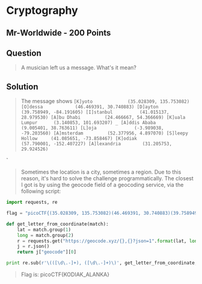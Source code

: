 # Cryptography
## Mr-Worldwide - 200 Points
## Question
>A musician left us a message. What's it mean?

## Solution

> The message shows
`[K]yoto             (35.028309, 135.753082)
[O]dessa            (46.469391, 30.740883)
[D]ayton            (39.758949, -84.191605)
[I]stanbul          (41.015137, 28.979530)
[A]bu Dhabi         (24.466667, 54.366669)
[K]uala Lumpur      (3.140853, 101.693207)
_
[A]ddis Ababa       (9.005401, 38.763611)
[L]oja              (-3.989038, -79.203560)
[A]msterdam         (52.377956, 4.897070)
[S]leepy Hollow     (41.085651, -73.858467)
[K]odiak            (57.790001, -152.407227)
[A]lexandria        (31.205753, 29.924526)`

`
> Sometimes the location is a city, sometimes a region. Due to this reason, it's hard to solve the challenge programmatically. The closest I got is by using the geocode field of a geocoding service, via the following script:

```python
import requests, re

flag = "picoCTF{(35.028309, 135.753082)(46.469391, 30.740883)(39.758949, -84.191605)(41.015137, 28.979530)(24.466667, 54.366669)(3.140853, 101.693207)_(9.005401, 38.763611)(-3.989038, -79.203560)(52.377956, 4.897070)(41.085651, -73.858467)(57.790001, -152.407227)(31.205753, 29.924526)}"

def get_letter_from_coordinate(match):
    lat = match.group(1)
    long = match.group(2)
    r = requests.get("https://geocode.xyz/{},{}?json=1".format(lat, long))
    j = r.json()
    return j["geocode"][0]

print re.sub(r'\(([\d\.-]+), ([\d\.-]+)\)', get_letter_from_coordinate, flag)
```

> Flag is: picoCTF{KODIAK_ALANKA}
